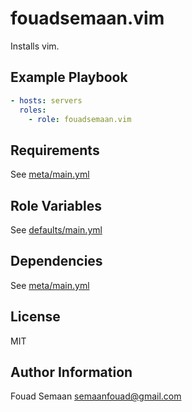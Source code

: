 fouadsemaan.vim
=========

Installs vim.

Example Playbook
----------------

```yml
- hosts: servers
  roles:
    - role: fouadsemaan.vim 
```

Requirements
------------

See [meta/main.yml](meta/main.yml)

Role Variables
--------------

See [defaults/main.yml](defaults/main.yml)

Dependencies
------------

See [meta/main.yml](meta/main.yml)

License
-------

MIT

Author Information
------------------

Fouad Semaan <semaanfouad@gmail.com>

